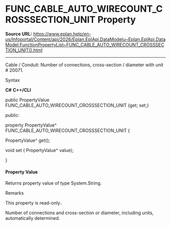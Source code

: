 # FUNC_CABLE_AUTO_WIRECOUNT_CROSSSECTION_UNIT Property

**Source URL:** https://www.eplan.help/en-us/Infoportal/Content/api/2026/Eplan.EplApi.DataModelu~Eplan.EplApi.DataModel.FunctionPropertyList~FUNC_CABLE_AUTO_WIRECOUNT_CROSSSECTION_UNIT().html

---

Cable / Conduit: Number of connections, cross-section / diameter with unit # 20071.

Syntax

**C#**
**C++/CLI**


public PropertyValue FUNC_CABLE_AUTO_WIRECOUNT_CROSSSECTION_UNIT {get; set;}

public:

property PropertyValue^ FUNC_CABLE_AUTO_WIRECOUNT_CROSSSECTION_UNIT {

   PropertyValue^ get();

   void set (    PropertyValue^ value);

}


#### Property Value

Returns property value of type System.String.

Remarks

This property is read-only..

Number of connections and cross-section or diameter, including units, automatically determined.

